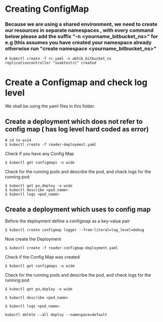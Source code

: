 # Creating ConfigMap

### Because we are using a shared environment, we need to create our resources in separate namespaces , with every command below please add the suffix "-n <yourname_bitbucket_ns>" for e.g (this assumes you have created your namespace already otherwise  run "create namespace <yourname_bitbucket_ns>"
```
# kubectl create -f rc.yaml -n abhik_bitbucket_ns
replicationcontroller "soaktestrc" created
```


# Create a Configmap and check log level

We shall be using the yaml files in this folder. 

## Create a deployment which does not refer to config map ( has log level hard coded as error)

```
# cd to ex14
$ kubectl create -f reader-deployment.yaml
```

Check if you have any Config Map
```
$ kubectl get configmaps -o wide
```

Check for the running pods and describe the pod, and check logs for the running pod
```
$ kubectl get po,deploy -o wide
$ kubectl describe <pod_name>
$ kubectl logs <pod_name>
```

## Create a deployment which uses to config map

Before the deployment define a configmap as a key-value pair

```
$ kubectl create configmap logger --from-literal=log_level=debug
```

Now create the Deployment
```
$ kubectl create -f reader-configmap-deployment.yaml
```

Check if the Config Map was created
```
$ kubectl get configmaps -o wide
```
Check for the running pods and describe the pod, and check logs for the running pod

```
$ kubectl get po,deploy -o wide

$ kubectl describe <pod_name>

$ kubectl logs <pod_name>

kubectl delete --all deploy --namespace=default
```

